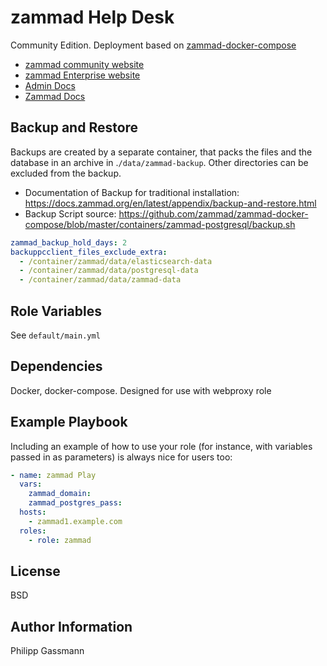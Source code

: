 zammad Help Desk
=========

Community Edition. Deployment based on [zammad-docker-compose](https://github.com/zammad/zammad-docker-compose)

* [zammad community website](https://zammad.org/)
* [zammad Enterprise website](https://zammad.com/)
* [Admin Docs](https://admin-docs.zammad.org/en/latest/index.html)
* [Zammad Docs](https://docs.zammad.org/en/latest/index.html)

Backup and Restore
------------------

Backups are created by a separate container, that packs the files and the database in an archive in .`/data/zammad-backup`. Other directories can be excluded from the backup.

* Documentation of Backup for traditional installation: <https://docs.zammad.org/en/latest/appendix/backup-and-restore.html>
* Backup Script source: <https://github.com/zammad/zammad-docker-compose/blob/master/containers/zammad-postgresql/backup.sh>

~~~yaml
zammad_backup_hold_days: 2
backuppcclient_files_exclude_extra:
  - /container/zammad/data/elasticsearch-data
  - /container/zammad/data/postgresql-data
  - /container/zammad/data/zammad-data
~~~

Role Variables
--------------

See `default/main.yml`

Dependencies
------------

Docker, docker-compose. Designed for use with webproxy role

Example Playbook
----------------

Including an example of how to use your role (for instance, with variables passed in as parameters) is always nice for users too:

~~~yaml
- name: zammad Play
  vars:
    zammad_domain:
    zammad_postgres_pass:
  hosts:
    - zammad1.example.com
  roles:
    - role: zammad
~~~

License
-------

BSD

Author Information
------------------

Philipp Gassmann
